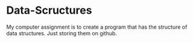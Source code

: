 # Data-Scructures
My computer assignment is to create a program that has the structure of data structures. Just storing them on github.
